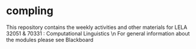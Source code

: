 # compling

This repository contains the weekly activities and other materials for LELA 32051 & 70331 : Computational Linguistics \n 
For general information about the modules please see Blackboard
